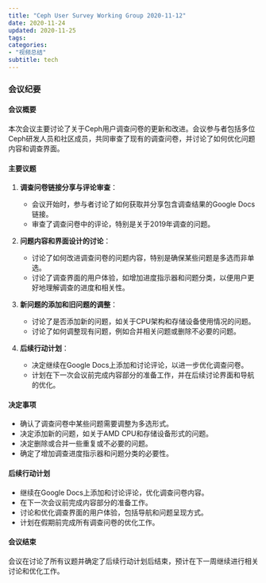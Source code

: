 ```yaml
---
title: "Ceph User Survey Working Group 2020-11-12"
date: 2020-11-24
updated: 2020-11-25
tags:
categories:
- "视频总结"
subtitle: tech
---
```



### 会议纪要

#### 会议概要
本次会议主要讨论了关于Ceph用户调查问卷的更新和改进。会议参与者包括多位Ceph研发人员和社区成员，共同审查了现有的调查问卷，并讨论了如何优化问题内容和调查界面。

#### 主要议题
1. **调查问卷链接分享与评论审查**：
   - 会议开始时，参与者讨论了如何获取并分享包含调查结果的Google Docs链接。
   - 审查了调查问卷中的评论，特别是关于2019年调查的问题。

2. **问题内容和界面设计的讨论**：
   - 讨论了如何改进调查问卷的问题内容，特别是确保某些问题是多选而非单选。
   - 讨论了调查界面的用户体验，如增加进度指示器和问题分类，以便用户更好地理解调查的进度和相关性。

3. **新问题的添加和旧问题的调整**：
   - 讨论了是否添加新的问题，如关于CPU架构和存储设备使用情况的问题。
   - 讨论了如何调整现有问题，例如合并相关问题或删除不必要的问题。

4. **后续行动计划**：
   - 决定继续在Google Docs上添加和讨论评论，以进一步优化调查问卷。
   - 计划在下一次会议前完成内容部分的准备工作，并在后续讨论界面和导航的优化。

#### 决定事项
- 确认了调查问卷中某些问题需要调整为多选形式。
- 决定添加新的问题，如关于AMD CPU和存储设备形式的问题。
- 决定删除或合并一些重复或不必要的问题。
- 确定了增加调查进度指示器和问题分类的必要性。

#### 后续行动计划
- 继续在Google Docs上添加和讨论评论，优化调查问卷内容。
- 在下一次会议前完成内容部分的准备工作。
- 讨论和优化调查界面的用户体验，包括导航和问题呈现方式。
- 计划在假期前完成所有调查问卷的优化工作。

#### 会议结束
会议在讨论了所有议题并确定了后续行动计划后结束，预计在下一周继续进行相关讨论和优化工作。